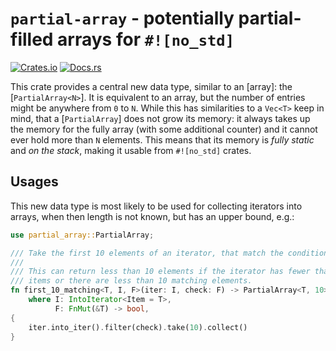 # `partial-array` - potentially partial-filled arrays for `#![no_std]`

[![Crates.io](https://img.shields.io/crates/v/partial-array.svg)](https://crates.io/crates/partial-array)
[![Docs.rs](https://docs.rs/partial-array/badge.svg)](https://docs.rs/partial-array)

This crate provides a central new data type, similar to an [array]: the [`PartialArray<N>`].
It is equivalent to an array, but the number of entries might be anywhere from `0` to `N`.
While this has similarities to a `Vec<T>` keep in mind, that a [`PartialArray`] does not grow its memory: it always takes up the memory for the fully array (with some additional counter) and it cannot ever hold more than `N` elements.
This means that its memory is _fully static_ and _on the stack_, making it usable from `#![no_std]` crates.

## Usages

This new data type is most likely to be used for collecting iterators into arrays, when then length is not known, but has an upper bound, e.g.:

```rust
use partial_array::PartialArray;

/// Take the first 10 elements of an iterator, that match the condition.
///
/// This can return less than 10 elements if the iterator has fewer than 10
/// items or there are less than 10 matching elements.
fn first_10_matching<T, I, F>(iter: I, check: F) -> PartialArray<T, 10>
    where I: IntoIterator<Item = T>,
          F: FnMut(&T) -> bool,
{
    iter.into_iter().filter(check).take(10).collect()
}
```
